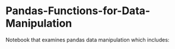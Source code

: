 # Pandas-Functions-for-Data-Manipulation
Notebook that examines pandas data manipulation which includes:
